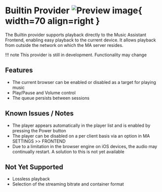 # Builtin Provider  ![Preview image](../assets/icon.png){ width=70 align=right }

The Builtin provider supports playback directly to the Music Assistant Frontend, enabling easy playback to the current device. It allows playback from outside the network on which the MA server resides. 

!!! note
    This provider is still in development. Functionality may change
    
## Features

- The current browser can be enabled or disabled as a target for playing music
- Play/Pause and Volume control
- The queue persists between sessions

## Known Issues / Notes

- The player appears automatically in the player list and is enabled by pressing the Power button
- The player can be disabled on a per client basis via an option in MA SETTINGS >> FRONTEND
- Due to a limitation in the browser engine on iOS devices, the audio may continually restart. A solution to this is not yet available

## Not Yet Supported

- Lossless playback
- Selection of the streaming bitrate and container format
